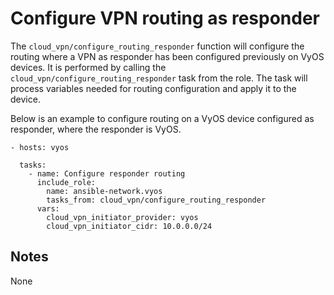 # Configure VPN routing as responder
The `cloud_vpn/configure_routing_responder` function will configure the routing where
a VPN as responder has been configured previously on VyOS devices.
It is performed by calling the `cloud_vpn/configure_routing_responder` task from the role.
The task will process variables needed for routing configuration and apply it to the device.

Below is an example to configure routing on a VyOS device configured as responder,
where the responder is VyOS.

```
- hosts: vyos

  tasks:
    - name: Configure responder routing
      include_role:
        name: ansible-network.vyos
        tasks_from: cloud_vpn/configure_routing_responder
      vars:
        cloud_vpn_initiator_provider: vyos
        cloud_vpn_initiator_cidr: 10.0.0.0/24
```

## Notes
None

